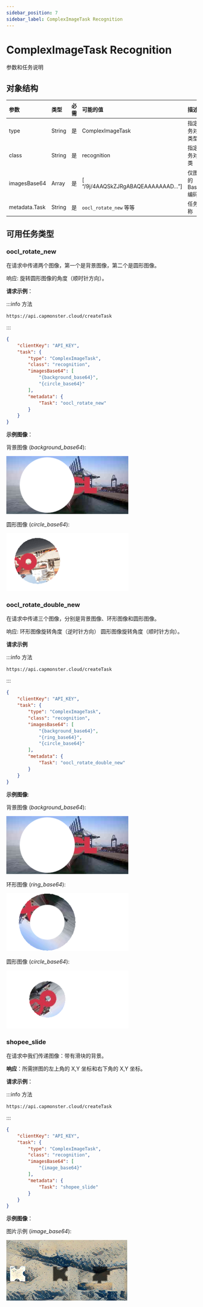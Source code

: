 ```yaml
---
sidebar_position: 7
sidebar_label: ComplexImageTask Recognition
---
```


# ComplexImageTask Recognition

参数和任务说明

## **对象结构**

|**参数**|**类型**|**必需**|**可能的值**|**描述**|
| :- | :- | :- | :- | :- |
|type|String|是|ComplexImageTask|指定任务对象类型|
|class|String|是|recognition|指定任务对象类|
|imagesBase64|Array|是|[ “/9j/4AAQSkZJRgABAQEAAAAAAAD…”]|仅图像的Base64编码|
|metadata.Task|String|是|`oocl_rotate_new` 等等|任务名称|

## **可用任务类型**

### **oocl_rotate_new**

在请求中传递两个图像，第一个是背景图像，第二个是圆形图像。

响应: 旋转圆形图像的角度（顺时针方向）。

**请求示例**：

:::info 方法
```http
https://api.capmonster.cloud/createTask
```
:::
```json
{
    "clientKey": "API_KEY",
    "task": {
        "type": "ComplexImageTask",
        "class": "recognition",
        "imagesBase64": [
            "{background_base64}",
            "{circle_base64}"
        ],
        "metadata": {
            "Task": "oocl_rotate_new"
        }
    }
}
```

**示例图像**：

背景图像 (*background_base64*):

![](ex1.png)

圆形图像 (*circle_base64*):

![](ex2.png)


### **oocl_rotate_double_new**

在请求中传递三个图像，分别是背景图像、环形图像和圆形图像。

响应: 环形图像旋转角度（逆时针方向）
圆形图像旋转角度（顺时针方向）。

**请求示例**

:::info 方法
```http
https://api.capmonster.cloud/createTask
```
:::
```json
{
    "clientKey": "API_KEY",
    "task": {
        "type": "ComplexImageTask",
        "class": "recognition",
        "imagesBase64": [
            "{background_base64}",
            "{ring_base64}",
            "{circle_base64}"
        ],
        "metadata": {
            "Task": "oocl_rotate_double_new"
        }
    }
}
```

**示例图像**:

背景图像 (*background_base64*):

![](ex3.png)

环形图像 (*ring_base64*):

![](ex4.png)

圆形图像 (*circle_base64*):

![](ex5.png)


### **shopee_slide**

在请求中我们传递图像：带有滑块的背景。

**响应**：所需拼图的左上角的 X,Y 坐标和右下角的 X,Y 坐标。

**请求示例**：

:::info 方法
```http
https://api.capmonster.cloud/createTask
```
:::
```json
{
    "clientKey": "API_KEY",
    "task": {
        "type": "ComplexImageTask",
        "class": "recognition",
        "imagesBase64": [
			"{image_base64}"
		],
        "metadata": {
            "Task": "shopee_slide"
        }
    }
}
```

**示例图像**：

图片示例 (*image_base64*):

![](ex6.png)